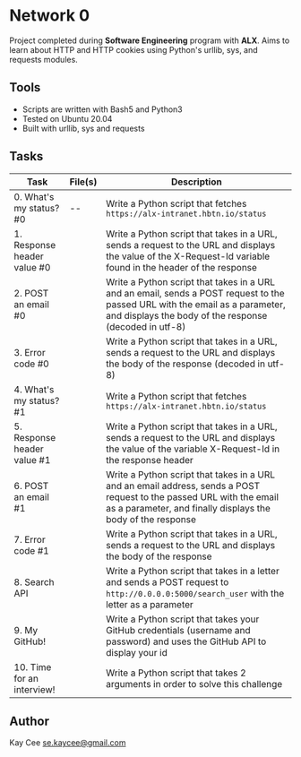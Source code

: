 # Network 0
Project completed during **Software Engineering** program with **ALX**. Aims to learn about HTTP and HTTP cookies using Python's urllib, sys, and requests modules.

## Tools
* Scripts are written with Bash5 and Python3
* Tested on Ubuntu 20.04
* Built with urllib, sys and requests

## Tasks
| Task | File(s) | Description |
| ---- | ------- | ----------- |
| 0. What's my status? #0 | -- | Write a Python script that fetches `https://alx-intranet.hbtn.io/status` |
| 1. Response header value #0 || Write a Python script that takes in a URL, sends a request to the URL and displays the value of the X-Request-Id variable found in the header of the response |
| 2. POST an email #0 || Write a Python script that takes in a URL and an email, sends a POST request to the passed URL with the email as a parameter, and displays the body of the response (decoded in utf-8) |
| 3. Error code #0 || Write a Python script that takes in a URL, sends a request to the URL and displays the body of the response (decoded in utf-8) |
| 4. What's my status? #1 || Write a Python script that fetches `https://alx-intranet.hbtn.io/status` |
| 5. Response header value #1 || Write a Python script that takes in a URL, sends a request to the URL and displays the value of the variable X-Request-Id in the response header |
| 6. POST an email #1 || Write a Python script that takes in a URL and an email address, sends a POST request to the passed URL with the email as a parameter, and finally displays the body of the response |
| 7. Error code #1 || Write a Python script that takes in a URL, sends a request to the URL and displays the body of the response |
| 8. Search API || Write a Python script that takes in a letter and sends a POST request to `http://0.0.0.0:5000/search_user` with the letter as a parameter |
| 9. My GitHub! || Write a Python script that takes your GitHub credentials (username and password) and uses the GitHub API to display your id |
| 10. Time for an interview! || Write a Python script that takes 2 arguments in order to solve this challenge |

## Author
Kay Cee <se.kaycee@gmail.com>
